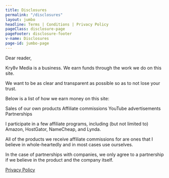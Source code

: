 ```yaml
---
title: Disclosures
permalink: "/disclosures"
layout: jumbo
headline: Terms | Conditions | Privacy Policy
pageClass: disclosure-page
pageFooter: disclosure-footer
v-name: Disclosures
page-id: jumbo-page
---
```


Dear reader,

Kry8v Media is a business. We earn funds through the work we do on this site.

We want to be as clear and transparent as possible so as to not lose your trust.

Below is a list of how we earn money on this site:

Sales of our own products
Affiliate commissions
YouTube advertisements
Partnerships

I participate in a few affiliate programs, including (but not limited to) Amazon, HostGator, NameCheap, and Lynda.

All of the products we receive affiliate commissions for are ones that I believe in whole-heartedly and in most cases use ourselves.

In the case of partnerships with companies, we only agree to a partnership if we believe in the product and the company itself.

<a href="https://tools.google.com/dlpage/gaoptout/" title="Opt-out of Google Analytics"></a>

<a href="//www.iubenda.com/privacy-policy/7966689" class="iubenda-white iubenda-embed" title="Privacy Policy">Privacy Policy</a><script type="text/javascript">(function (w,d) {var loader = function () {var s = d.createElement("script"), tag = d.getElementsByTagName("script")[0]; s.src = "//cdn.iubenda.com/iubenda.js"; tag.parentNode.insertBefore(s,tag);}; if(w.addEventListener){w.addEventListener("load", loader, false);}else if(w.attachEvent){w.attachEvent("onload", loader);}else{w.onload = loader;}})(window, document);</script>